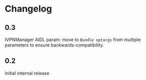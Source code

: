 # Changelog

## 0.3
IVPNManager AIDL param: move to `Bundle optargs` from multiple parameters to ensure backwards-compatibility.

## 0.2
Initial internal release